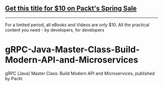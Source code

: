 ## [Get this title for $10 on Packt's Spring Sale](https://www.packt.com/V13810?utm_source=github&utm_medium=packt-github-repo&utm_campaign=spring_10_dollar_2022)
-----
For a limited period, all eBooks and Videos are only $10. All the practical content you need \- by developers, for developers

# gRPC-Java-Master-Class-Build-Modern-API-and-Microservices
gRPC [Java] Master Class: Build Modern API and Microservices, published  by Packt
